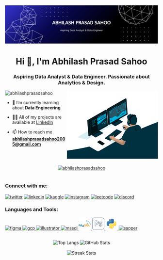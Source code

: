 ![logo](https://github.com/abhilashprasadsahoo/abhilashprasadsahoo/blob/main/Github%20Banner.png)

<h1 align="center">Hi 👋, I'm Abhilash Prasad Sahoo</h1>
<h3 align="center">Aspiring Data Analyst & Data Engineer. Passionate about Analytics & Design.</h3>

<img align="right" alt="coding" width="300" src="https://github.com/abhilashprasadsahoo/abhilashprasadsahoo/blob/main/giphy.gif">

<p align="left">
  <img src="https://komarev.com/ghpvc/?username=abhilashprasadsahoo&label=Profile%20views&color=0e75b6&style=flat" alt="abhilashprasadsahoo" />
</p>

- 🌱 I’m currently learning about **Data Engineering**

- 👨‍💻 All of my projects are available at [LinkedIn](https://www.linkedin.com/in/abhilash-prasad-sahoo-98aa67247)

- 📫 How to reach me **abhilashprasadsahoo2005@gmail.com**

<br><br>

<div align="center">
  <a href="https://github.com/ryo-ma/github-profile-trophy">
    <img src="https://github-profile-trophy.vercel.app/?username=abhilashprasadsahoo&margin-w=15&margin-h=15&column=4" alt="abhilashprasadsahoo" />
  </a>
</div>

<br>

<h3 align="left">Connect with me:</h3>
<p align="left">
  <a href="https://twitter.com/abhilas22707621" target="blank"><img align="center" src="https://raw.githubusercontent.com/rahuldkjain/github-profile-readme-generator/master/src/images/icons/Social/twitter.svg" alt="twitter" height="30" width="40" /></a>
  <a href="https://linkedin.com/in/abhilash-prasad-sahoo-98aa67247" target="blank"><img align="center" src="https://raw.githubusercontent.com/rahuldkjain/github-profile-readme-generator/master/src/images/icons/Social/linked-in-alt.svg" alt="linkedin" height="30" width="40" /></a>
  <a href="https://kaggle.com/abhilashprasadsahoo" target="blank"><img align="center" src="https://raw.githubusercontent.com/rahuldkjain/github-profile-readme-generator/master/src/images/icons/Social/kaggle.svg" alt="kaggle" height="30" width="40" /></a>
  <a href="https://instagram.com/abhilashprasadsahoo" target="blank"><img align="center" src="https://raw.githubusercontent.com/rahuldkjain/github-profile-readme-generator/master/src/images/icons/Social/instagram.svg" alt="instagram" height="30" width="40" /></a>
  <a href="https://www.leetcode.com/abhilashprasadsahoo" target="blank"><img align="center" src="https://raw.githubusercontent.com/rahuldkjain/github-profile-readme-generator/master/src/images/icons/Social/leet-code.svg" alt="leetcode" height="30" width="40" /></a>
  <a href="https://discord.gg/abhilash_6425" target="blank"><img align="center" src="https://raw.githubusercontent.com/rahuldkjain/github-profile-readme-generator/master/src/images/icons/Social/discord.svg" alt="discord" height="30" width="40" /></a>
</p>

<h3 align="left">Languages and Tools:</h3>
<p align="left">
  <a href="https://www.figma.com/" target="_blank" rel="noreferrer"> <img src="https://www.vectorlogo.zone/logos/figma/figma-icon.svg" alt="figma" width="40" height="40"/> </a>
  <a href="https://cloud.google.com" target="_blank" rel="noreferrer"> <img src="https://www.vectorlogo.zone/logos/google_cloud/google_cloud-icon.svg" alt="gcp" width="40" height="40"/> </a>
  <a href="https://www.adobe.com/in/products/illustrator.html" target="_blank" rel="noreferrer"> <img src="https://www.vectorlogo.zone/logos/adobe_illustrator/adobe_illustrator-icon.svg" alt="illustrator" width="40" height="40"/> </a>
  <a href="https://www.microsoft.com/en-us/sql-server" target="_blank" rel="noreferrer"> <img src="https://www.svgrepo.com/show/303229/microsoft-sql-server-logo.svg" alt="mssql" width="40" height="40"/> </a>
  <a href="https://www.mysql.com/" target="_blank" rel="noreferrer"> <img src="https://raw.githubusercontent.com/devicons/devicon/master/icons/mysql/mysql-original-wordmark.svg" alt="mysql" width="40" height="40"/> </a>
  <a href="https://www.photoshop.com/en" target="_blank" rel="noreferrer"> <img src="https://raw.githubusercontent.com/devicons/devicon/master/icons/photoshop/photoshop-line.svg" alt="photoshop" width="40" height="40"/> </a>
  <a href="https://www.python.org" target="_blank" rel="noreferrer"> <img src="https://raw.githubusercontent.com/devicons/devicon/master/icons/python/python-original.svg" alt="python" width="40" height="40"/> </a>
  <a href="https://sapper.svelte.dev/" target="_blank" rel="noreferrer"> <img src="https://raw.githubusercontent.com/bestofjs/bestofjs-webui/master/public/logos/sapper.svg" alt="sapper" width="40" height="40"/> </a>
</p>

<br>

<div align="center">
  <img src="https://github-readme-stats.vercel.app/api/top-langs?username=abhilashprasadsahoo&show_icons=true&locale=en&layout=compact" alt="Top Langs" />
  <img src="https://github-readme-stats.vercel.app/api?username=abhilashprasadsahoo&show_icons=true&locale=en" alt="GitHub Stats" />
</div>

<br>

<div align="center">
  <img src="https://github-readme-streak-stats.herokuapp.com/?user=abhilashprasadsahoo" alt="Streak Stats" />
</div>
